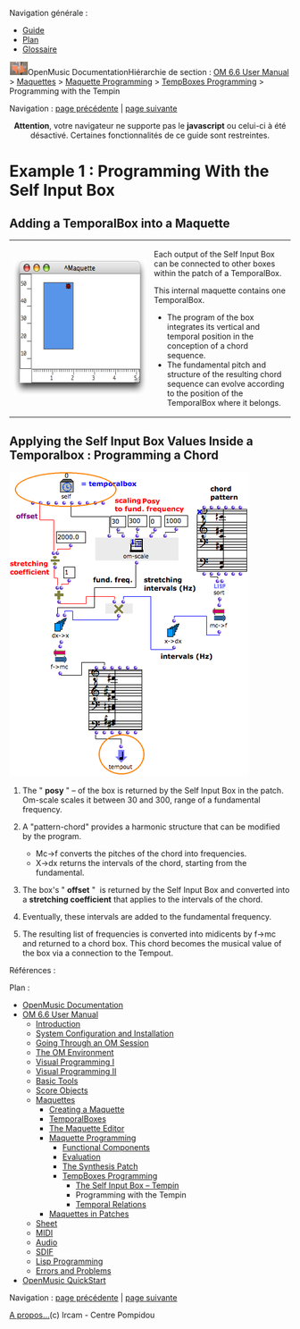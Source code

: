 <div id="tplf" class="tplPage">

<div id="tplh">

<span class="hidden">Navigation générale : </span>

  - [<span>Guide</span>](OM-Documentation.md)
  - [<span>Plan</span>](OM-Documentation_1.md)
  - [<span>Glossaire</span>](OM-Documentation_2.md)

</div>

<div id="tplt">

![empty.gif](../tplRes/page/empty.gif)![logoom1.png](../res/logoom1.png)<span class="tplTi">OpenMusic
Documentation</span><span class="sw_outStack_navRoot"><span class="hidden">Hiérarchie
de section : </span>[<span>OM 6.6 User
Manual</span>](OM-User-Manual.md)<span class="stkSep"> \>
</span>[<span>Maquettes</span>](Maquettes.md)<span class="stkSep"> \>
</span>[<span>Maquette
Programming</span>](Programming%20Maquette.md)<span class="stkSep"> \>
</span>[<span>TempBoxes
Programming</span>](TempProgramming.md)<span class="stkSep"> \>
</span><span class="stkSel_yes"><span>Programming with the
Tempin</span></span></span>

</div>

<div class="tplNav">

<span class="hidden">Navigation : </span>[<span>page
précédente</span>](SelfInputBox.md "page précédente(The Self Input Box – Tempin)")<span class="hidden">
| </span>[<span>page
suivante</span>](EX2.md "page suivante(Temporal Relations)")

</div>

<div id="tplc" class="tplc_out_yes">

<div style="text-align: center;">

**Attention**, votre navigateur ne supporte pas le **javascript** ou
celui-ci à été désactivé. Certaines fonctionnalités de ce guide sont
restreintes.

</div>

<div class="headCo">

# <span>Example 1 : Programming With the Self Input Box</span>

<div class="headCo_co">

<div>

<div class="part">

## <span>Adding a TemporalBox into a Maquette</span>

<div class="part_co">

<div class="infobloc">

<div class="txtRes">

<table>
<colgroup>
<col style="width: 50%" />
<col style="width: 50%" />
</colgroup>
<tbody>
<tr class="odd">
<td><div class="caption">
<div class="caption_co">
<img src="../res/maqprog.png" width="285" height="241" alt="maqprog.png" />
</div>
</div></td>
<td><div class="dk_txtRes_txt txt">
<p>Each output of the Self Input Box can be connected to other boxes within the patch of a TemporalBox.</p>
<p>This internal maquette contains one TemporalBox.</p>
<ul>
<li><span> The program of the box integrates its vertical and temporal position in the conception of a chord sequence.</span></li>
<li><span>The fundamental pitch and structure of the resulting chord sequence can evolve according to the position of the TemporalBox where it belongs. </span></li>
</ul>
</div></td>
</tr>
</tbody>
</table>

</div>

</div>

</div>

</div>

<div class="part">

## <span>Applying the Self Input Box Values Inside a Temporalbox : Programming a Chord</span>

<div class="part_co">

<div class="infobloc">

<div class="caption">

<div class="caption_co">

![internaltempprogram.png](../res/internaltempprogram.png)

</div>

</div>

<div class="txt">

1.  The " **posy** " – of the box is returned by the Self Input Box in
    the patch. Om-scale scales it between 30 and 300, range of a
    fundamental frequency.

2.  A "pattern-chord" provides a harmonic structure that can be modified
    by the program.
    
      - <span> Mc-\>f converts the pitches of the chord into
        frequencies.</span>
      - <span> X-\>dx returns the intervals of the chord, starting from
        the fundamental. </span>

3.  The box's " **offset** "  is returned by the Self Input Box and
    converted into a **stretching coefficient** that applies to the
    intervals of the chord.

4.  Eventually, these intervals are added to the fundamental frequency.

5.  The resulting list of frequencies is converted into midicents by
    f-\>mc and returned to a chord box. This chord becomes the musical
    value of the box via a connection to the Tempout.

</div>

</div>

</div>

</div>

</div>

</div>

</div>

<span class="hidden">Références : </span>

</div>

<div id="tplo" class="tplo_out_yes">

<div class="tplOTp">

<div class="tplOBm">

<div id="mnuFrm">

<span class="hidden">Plan :</span>

<div id="mnuFrmUp" onmouseout="menuScrollTiTask.fSpeed=0;" onmouseover="if(menuScrollTiTask.fSpeed&gt;=0) {menuScrollTiTask.fSpeed=-2; scTiLib.addTaskNow(menuScrollTiTask);}" onclick="menuScrollTiTask.fSpeed-=2;" style="display: none;">

<span id="mnuFrmUpLeft">[](#)</span><span id="mnuFrmUpCenter"></span><span id="mnuFrmUpRight"></span>

</div>

<div id="mnuScroll">

  - [<span>OpenMusic Documentation</span>](OM-Documentation.md)
  - [<span>OM 6.6 User Manual</span>](OM-User-Manual.md)
      - [<span>Introduction</span>](00-Sommaire.md)
      - [<span>System Configuration and
        Installation</span>](Installation.md)
      - [<span>Going Through an OM Session</span>](Goingthrough.md)
      - [<span>The OM Environment</span>](Environment.md)
      - [<span>Visual Programming I</span>](BasicVisualProgramming.md)
      - [<span>Visual Programming
        II</span>](AdvancedVisualProgramming.md)
      - [<span>Basic Tools</span>](BasicObjects.md)
      - [<span>Score Objects</span>](ScoreObjects.md)
      - [<span>Maquettes</span>](Maquettes.md)
          - [<span>Creating a Maquette</span>](Maquette.md)
          - [<span>TemporalBoxes</span>](TemporalBoxes.md)
          - [<span>The Maquette Editor</span>](Editor.md)
          - [<span>Maquette
            Programming</span>](Programming%20Maquette.md)
              - [<span>Functional Components</span>](InputsOutputs.md)
              - [<span>Evaluation</span>](MaquetteEvaluation.md)
              - [<span>The Synthesis Patch</span>](Synthpatchprog.md)
              - [<span>TempBoxes Programming</span>](TempProgramming.md)
                  - [<span>The Self Input Box –
                    Tempin</span>](SelfInputBox.md)
                  - <span id="i2" class="outLeftSel_yes"><span>Programming
                    with the Tempin</span></span>
                  - [<span>Temporal Relations</span>](EX2.md)
          - [<span>Maquettes in
            Patches</span>](Maquettes%20in%20Patches.md)
      - [<span>Sheet</span>](Sheet.md)
      - [<span>MIDI</span>](MIDI.md)
      - [<span>Audio</span>](Audio.md)
      - [<span>SDIF</span>](SDIF.md)
      - [<span>Lisp Programming</span>](Lisp.md)
      - [<span>Errors and Problems</span>](errors.md)
  - [<span>OpenMusic QuickStart</span>](QuickStart-Chapters.md)

</div>

<div id="mnuFrmDown" onmouseout="menuScrollTiTask.fSpeed=0;" onmouseover="if(menuScrollTiTask.fSpeed&lt;=0) {menuScrollTiTask.fSpeed=2; scTiLib.addTaskNow(menuScrollTiTask);}" onclick="menuScrollTiTask.fSpeed+=2;" style="display: none;">

<span id="mnuFrmDownLeft">[](#)</span><span id="mnuFrmDownCenter"></span><span id="mnuFrmDownRight"></span>

</div>

</div>

</div>

</div>

</div>

<div class="tplNav">

<span class="hidden">Navigation : </span>[<span>page
précédente</span>](SelfInputBox.md "page précédente(The Self Input Box – Tempin)")<span class="hidden">
| </span>[<span>page
suivante</span>](EX2.md "page suivante(Temporal Relations)")

</div>

<div id="tplb">

[<span>A propos...</span>](OM-Documentation_3.md)(c) Ircam - Centre
Pompidou

</div>

</div>
